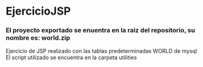 # EjercicioJSP

### El proyecto exportado se enuentra en la raiz del repositorio, su nombre es: world.zip

Ejercicio de JSP realizado con las tablas predeterminadas WORLD de mysql
El script utilizado se encuentra en la carpeta utilities
